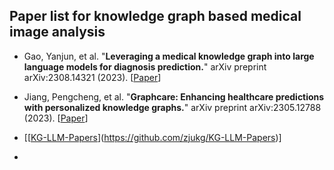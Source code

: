 ## Paper list for knowledge graph based medical image analysis 


* Gao, Yanjun, et al. "**Leveraging a medical knowledge graph into large language models for diagnosis prediction.**" arXiv preprint arXiv:2308.14321 (2023).
  [[Paper](https://arxiv.org/abs/2308.14321)]
  
* Jiang, Pengcheng, et al. "**Graphcare: Enhancing healthcare predictions with personalized knowledge graphs.**" arXiv preprint arXiv:2305.12788 (2023).
  [[Paper](https://arxiv.org/abs/2305.12788)]

* [[[KG-LLM-Papers](https://github.com/zjukg/KG-LLM-Papers)](https://github.com/zjukg/KG-LLM-Papers)]

* 
